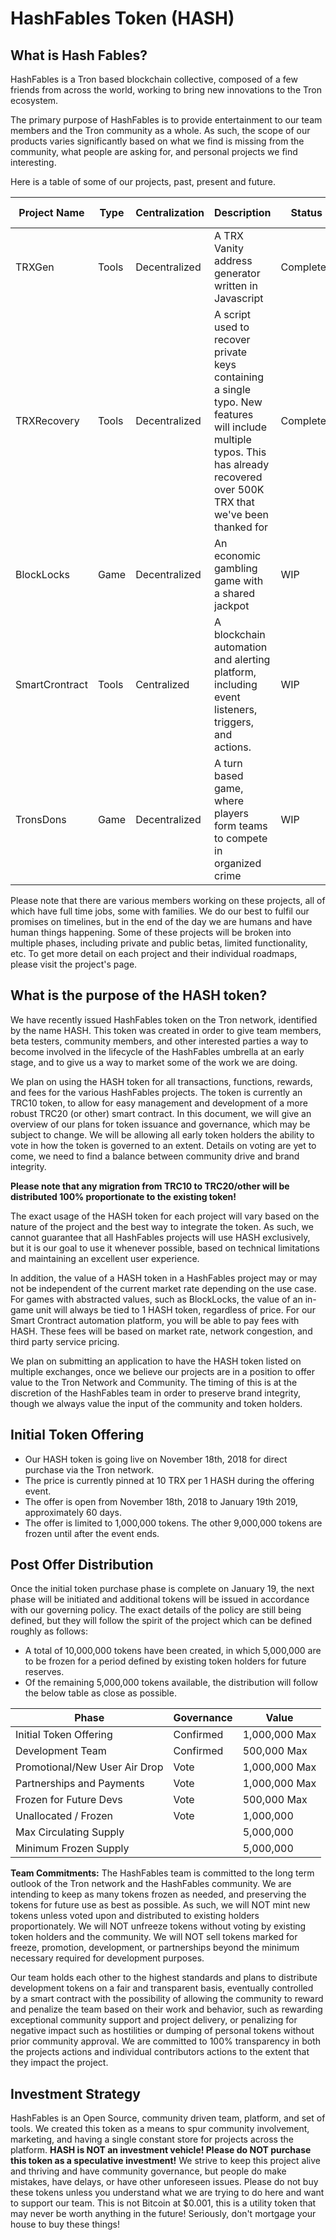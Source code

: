 # HashFables Token (HASH)

## What is Hash Fables?

HashFables is a Tron based blockchain collective, composed of a few friends from across the world, working to bring new innovations to the Tron ecosystem.

The primary purpose of HashFables is to provide entertainment to our team members and the Tron community as a whole. As such, the scope of our products varies significantly based on what we find is missing from the community, what people are asking for, and personal projects we find interesting.

Here is a table of some of our projects, past, present and future.

Project Name | Type | Centralization | Description | Status | Target Date
--- | --- | --- | --- | --- | ---
TRXGen | Tools | Decentralized | A TRX Vanity address generator written in Javascript | Completed | July 2018
TRXRecovery | Tools | Decentralized | A script used to recover private keys containing a single typo. New features will include multiple typos. This has already recovered over 500K TRX that we've been thanked for | Completed | July 2018
BlockLocks | Game | Decentralized | An economic gambling game with a shared jackpot | WIP | April 2019
SmartCrontract | Tools | Centralized | A blockchain automation and alerting platform, including event listeners, triggers, and actions. | WIP | June 2019
TronsDons | Game | Decentralized | A turn based game, where players form teams to compete in organized crime | WIP | Jan 2020

Please note that there are various members working on these projects, all of which have full time jobs, some with families. We do our best to fulfil our promises on timelines, but in the end of the day we are humans and have human things happening. Some of these projects will be broken into multiple phases, including private and public betas, limited functionality, etc. To get more detail on each project and their individual roadmaps, please visit the project's page.




## What is the purpose of the HASH token?

We have recently issued HashFables token on the Tron network, identified by the name HASH. This token was created in order to give team members, beta testers, community members, and other interested parties a way to become involved in the lifecycle of the HashFables umbrella at an early stage, and to give us a way to market some of the work we are doing.

We plan on using the HASH token for all transactions, functions, rewards, and fees for the various HashFables projects. The token is currently an TRC10 token, to allow for easy management and development of a more robust TRC20 (or other) smart contract. In this document, we will give an overview of our plans for token issuance and governance, which may be subject to change. We will be allowing all early token holders the ability to vote in how the token is governed to an extent. Details on voting are yet to come, we need to find a balance between community drive and brand integrity.


**Please note that any migration from TRC10 to TRC20/other will be distributed 100% proportionate to the existing token!**

The exact usage of the HASH token for each project will vary based on the nature of the project and the best way to integrate the token. As such, we cannot guarantee that all HashFables projects will use HASH exclusively, but it is our goal to use it whenever possible, based on technical limitations and maintaining an excellent user experience.

In addition, the value of a HASH token in a HashFables project may or may not be independent of the current market rate depending on the use case. For games with abstracted values, such as BlockLocks, the value of an in-game unit will always be tied to 1 HASH token, regardless of price. For our Smart Crontract automation platform, you will be able to pay fees with HASH. These fees will be based on market rate, network congestion, and third party service pricing.

We plan on submitting an application to have the HASH token listed on multiple exchanges, once we believe our projects are in a position to offer value to the Tron Network and Community. The timing of this is at the discretion of the HashFables team in order to preserve brand integrity, though we always value the input of the community and token holders.




## Initial Token Offering

- Our HASH token is going live on November 18th, 2018 for direct purchase via the Tron network.
- The price is currently pinned at 10 TRX per 1 HASH during the offering event.
- The offer is open from November 18th, 2018 to January 19th 2019, approximately 60 days.
- The offer is limited to 1,000,000 tokens. The other 9,000,000 tokens are frozen until after the event ends.


## Post Offer Distribution

Once the initial token purchase phase is complete on January 19, the next phase will be initiated and additional tokens will be issued in accordance with our governing policy. The exact details of the policy are still being defined, but they will follow the spirit of the project which can be defined roughly as follows:

- A total of 10,000,000 tokens have been created, in which 5,000,000 are to be frozen for a period defined by existing token holders for future reserves.
- Of the remaining 5,000,000 tokens available, the distribution will follow the below table as close as possible.

Phase | Governance | Value
--- | --- | ---
Initial Token Offering | Confirmed | 1,000,000 Max
Development Team | Confirmed | 500,000 Max
Promotional/New User Air Drop | Vote | 1,000,000 Max
Partnerships and Payments | Vote | 1,000,000 Max
Frozen for Future Devs | Vote | 500,000 Max
Unallocated / Frozen | Vote | 1,000,000
Max Circulating Supply |  | 5,000,000
Minimum Frozen Supply |  | 5,000,000

**Team Commitments:**
The HashFables team is committed to the long term outlook of the Tron network and the HashFables community. We are intending to keep as many tokens frozen as needed, and preserving the tokens for future use as best as possible. As such, we will NOT mint new tokens unless voted upon and distributed to existing holders proportionately. We will NOT unfreeze tokens without voting by existing token holders and the community. We will NOT sell tokens marked for freeze, promotion, development, or partnerships beyond the minimum necessary required for development purposes.

Our team holds each other to the highest standards and plans to distribute development tokens on a fair and transparent basis, eventually controlled by a smart contract with the possibility of allowing the community to reward and penalize the team based on their work and behavior, such as rewarding exceptional community support and project delivery, or penalizing for negative impact such as hostilities or dumping of personal tokens without prior community approval. We are committed to 100% transparency in both the projects actions and individual contributors actions to the extent that they impact the project.


## Investment Strategy

HashFables is an Open Source, community driven team, platform, and set of tools. We created this token as a means to spur community involvement, marketing, and having a single constant store for projects across the platform. **HASH is NOT an investment vehicle! Please do NOT purchase this token as a speculative investment!** We strive to keep this project alive and thriving and have community governance, but people do make mistakes, have delays, or have other unforeseen issues. Please do not buy these tokens unless you understand what we are trying to do here and want to support our team. This is not Bitcoin at $0.001, this is a utility token that may never be worth anything in the future! Seriously, don't mortgage your house to buy these things!





